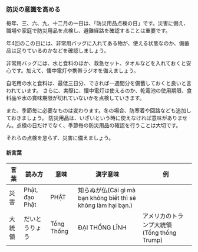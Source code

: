### 防災の意識を高める

毎年、三、六、九、十二月の一日は、「防災用品点検の日」です。災害に備え、職場や家庭で防災用品を点検し、避難経路を確認することは重要です。

年4回のこの日には、非常用バッグに入れてある物が、使える状態なのか、備蓄品は足りているのかなどを確認しましょう。

非常用バッグには、水と食料のほか、救急セット、タオルなどを入れておくと安心です。加えて、懐中電灯や携帯ラジオを備えましょう。

自宅用の水と食料は、最低三日分、できれば一週間分を備蓄しておくと良いと言われています。
さらに、実際に、懐中電灯は使えるのか、乾電池の使用期限、食料品や水の賞味期限が切れていないかを点検していきます。

また、季節毎に必要なものは変わります。冬の場合、防寒着や回路なども追加しておきましょう。
防災用品は、いざいという時に使えなければ意味がありません。点検の日だけでなく、季節毎の防災用品の確認を行うことは大切です。

それらの点検を怠らず、災害に備えましょう。

#### 新言葉

|言葉|読み方|意味|漢字意味|例|
|---|---|---|---|---|
|災害   |Phật, đạo Phật|PHẬT   |知らぬが仏(Cái gì mà bạn không biết thì sẽ không làm hại bạn.)|
|大統領|だいとうりょう   |Tổng Thống|ĐẠI THỐNG LĨNH   |アメリカのトランプ大統領 (Tổng thống Trump)|
